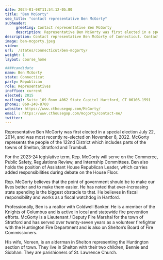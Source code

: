 ```yaml
---
date: 2024-01-08T11:54:12-05:00
title: "Ben McGorty"
seo_title: "contact representative Ben McGorty"
subheader:
     greeting: Contact representative Ben McGorty
     description: Representative Ben McGorty was first elected in a special election July 22, 2014, and was most recently re-elected on November 8, 2022.  McGorty represents the people of the 122nd District which includes parts of the towns of Shelton, Stratford and Trumbull.
description: Contact representative Ben McGorty of Connecticut. Contact information for Ben McGorty includes email address, phone number, and mailing address.
image: ben-mcgorty.jpeg
video:
url:  /states/connecticut/ben-mcgorty/
weight: 1
layout: course_home

####candidate
name: Ben McGorty
state: Connecticut
party: Republican
role: Representatives
inoffice: current
elected: 2015
mailing1: Suite 109 Room 4062 State Capitol Hartford, CT 06106-1591
phone1: 860-240-8700
website: https://www.cthousegop.com/McGorty/
email : https://www.cthousegop.com/mcgorty/contact-me/
twitter:
---
```


Representative Ben McGorty was first elected in a special election July 22, 2014, and was most recently re-elected on November 8, 2022.  McGorty represents the people of the 122nd District which includes parts of the towns of Shelton, Stratford and Trumbull.

For the 2023-24 legislative term, Rep. McGorty will serve on the Commerce, Public Safety, Regulations Review, and Internship Committees. Ben also holds the position of Assistant House Republican Leader, which carries added responsibilities during debate on the House Floor.

Rep. McGorty believes that the point of government should be to make our lives better and to make them easier. He has noted that ever-increasing state spending is the biggest obstacle to that. He believes in fiscal responsibility and works as a fiscal watchdog in Hartford.

Professionally, Ben is a realtor with Coldwell Banker. He is a member of the Knights of Columbus and is active in local and statewide fire prevention efforts. McGorty is a Lieutenant / Deputy Fire Marshal for the town of Stratford and has served over  twenty-seven years as a volunteer firefighter with the Huntington Fire Department and is also on Shelton’s Board of Fire Commissioners.

His wife, Noreen, is an alderman in Shelton representing the Huntington section of town. They live in Shelton with their two children, Bennie and Siobhan. They are parishioners of St. Lawrence Church.
